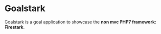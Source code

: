 # Goalstark

Goalstark is a goal application to showcase the **non mvc PHP7 framework: Firestark**.
